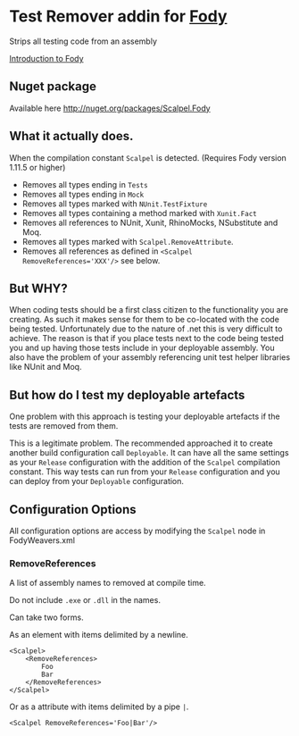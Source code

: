 # Test Remover addin for [Fody](https://github.com/Fody/Fody/) 

Strips all testing code from an assembly

[Introduction to Fody](http://github.com/Fody/Fody/wiki/SampleUsage)

## Nuget package

Available here http://nuget.org/packages/Scalpel.Fody 

## What it actually does. 

When the compilation constant `Scalpel` is detected. (Requires Fody version 1.11.5 or higher)

 * Removes all types ending in `Tests`
 * Removes all types ending in `Mock`
 * Removes all types marked with `NUnit.TestFixture`
 * Removes all types containing a method marked with `Xunit.Fact`
 * Removes all references to NUnit, Xunit, RhinoMocks, NSubstitute and Moq.
 * Removes all types marked with `Scalpel.RemoveAttribute`.
 * Removes all references as defined in  `<Scalpel RemoveReferences='XXX'/>` see below.

## But WHY?

When coding tests should be a first class citizen to the functionality you are creating. As such it makes sense for them to be co-located with the code being tested. Unfortunately due to the nature of .net this is very difficult to achieve. The reason is that if you place tests next to the code being tested you and up having those tests include in your deployable assembly. You also have the problem of your assembly referencing unit test helper libraries like NUnit and Moq.

## But how do I test my deployable artefacts

One problem with this approach is testing your deployable artefacts if the tests are removed from them.

This is a legitimate problem. The recommended approached it to create another build configuration call `Deployable`. It can have all the same settings as your `Release` configuration with the addition of the `Scalpel` compilation constant.
This way tests can run from your `Release` configuration and you can deploy from your `Deployable` configuration.

## Configuration Options

All configuration options are access by modifying the `Scalpel` node in FodyWeavers.xml
    
### RemoveReferences

A list of assembly names to removed at compile time.

Do not include `.exe` or `.dll` in the names.

Can take two forms. 

As an element with items delimited by a newline.

    <Scalpel>
        <RemoveReferences>
            Foo
            Bar
        </RemoveReferences>
    </Scalpel>
    
Or as a attribute with items delimited by a pipe `|`.

    <Scalpel RemoveReferences='Foo|Bar'/>
    
    
